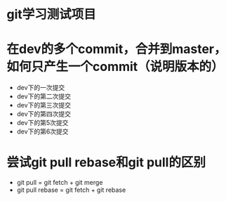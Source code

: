 # git学习测试项目

# 在dev的多个commit，合并到master，如何只产生一个commit（说明版本的）

  - dev下的一次提交
  - dev下的第二次提交
  - dev下的第三次提交
  - dev下的第四次提交
  - dev下的第5次提交
  - dev下的第6次提交

# 尝试git pull rebase和git pull的区别

  - git pull = git fetch + git merge
  - git pull rebase = git fetch + git rebase